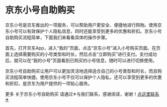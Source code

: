 # 京东小号自助购买

京东小号是京东推出的一项服务，可以帮助用户更安全、便捷地进行购物。使用京东小号可以有效保护个人隐私信息，同时还能享受到更多的优惠和折扣。京东小号自助购买流程简单，下面我们来看看具体的操作步骤。

首先，打开京东App，进入“我的”页面，点击“京东小号”进入小号购买页面。在页面上选择需要购买的小号类型和时长，然后点击“立即购买”进行支付。支付成功后，就可以在“我的小号”页面看到已购买的小号信息，随时可以进行切换使用。

京东小号自助购买让用户可以更加灵活地选择适合自己的小号类型和时长，而且购买流程简单快捷。使用京东小号不仅可以保护个人隐私，还可以享受到更多的优惠和折扣，是京东为用户提供的一项贴心服务。

更多 关于京东小号自助购买 请通过✈与我们联系，感谢阅读，谢谢！[点这里联系✈](https://a.k02.cc)